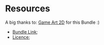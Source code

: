 # Resources

A big thanks to: [Game Art 2D](https://www.gameart2d.com/) for this Bundle :)

- [Bundle Link](https://www.gameart2d.com/free-platformer-game-tileset.html);
- [Licence](https://www.gameart2d.com/license.html);

